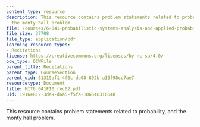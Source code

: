 ```yaml
---
content_type: resource
description: This resource contains problem statements related to probability, and
  the monty hall problem.
file: /courses/6-041-probabilistic-systems-analysis-and-applied-probability-fall-2010/1916e8123da9d6a5f5fa106546316648_MIT6_041F10_rec02.pdf
file_size: 37708
file_type: application/pdf
learning_resource_types:
- Recitations
license: https://creativecommons.org/licenses/by-nc-sa/4.0/
ocw_type: OCWFile
parent_title: Recitations
parent_type: CourseSection
parent_uid: 61319af1-4f0c-da08-892b-a16f98cc7ae7
resourcetype: Document
title: MIT6_041F10_rec02.pdf
uid: 1916e812-3da9-d6a5-f5fa-106546316648
---
```

This resource contains problem statements related to probability, and the monty hall problem.